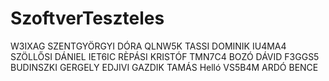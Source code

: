 # SzoftverTeszteles



W3IXAG SZENTGYÖRGYI DÓRA
QLNW5K TASSI DOMINIK
IU4MA4 SZÖLLŐSI DÁNIEL
IET6IC RÈPÁSI KRISTÓF
TMN7C4 BOZÓ DÁVID
F3GGS5 BUDINSZKI GERGELY
EDJIVI GAZDIK TAMÁS  Helló
VS5B4M ARDÓ BENCE
